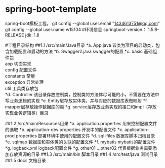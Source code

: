 # spring-boot-template
spring-boot模板工程。
git config --global user.email "1434613751@qq.com"
git config --global user.name w15104
#环境信息
springboot-version： 1.5.8-RELEASE
jdk: 1.8

#工程目录结构
##1.1	/src/main/Java目录
*a.	App.java 该类为项目的启动类，包含加载配置和启动的方法
*b.  Swagger2.java swagger的配置
*c.  basic 基础组件包<br/>
       aop 切面实现<br/>
       config 配置文件<br/>
       constants 常量<br/>
       exception 异常处理<br/>
       util 工具类存放包<br/>
*d.	Controller 该目录存放控制类，控制类的方法体尽可能的小，不需要在方法中写业务逻辑的实现
*e.	Entity层存放实体类，并与对应的数据库表做映射
*f.	mapper层存放操作数据库的类
*g.	service层存放业务实现的接口和impl（存放实现业务逻辑类）目录

##1.2	/src/main/Resources目录
*a.	application.properties 用来控制配置文件的选取
*b.	application-dev.properties  开发中的配置文件
*c.	application-prod.properties  部署环境中使用的配置文件
*d.	sql-files 数据库脚本归档目录
*e.  sqlmap 数据库和实体类的关联的配置文件 
*f.  mybatis mybatis的配置文件
*g.  logback.xml logback配置文件
*g.	other01 …other02 代表根据业务需要添加存放资源的目录
##1.3	/src/main/bin 脚本目录
##1.4 /src/test/java 测试目录
##1.5 docs 文档目录

